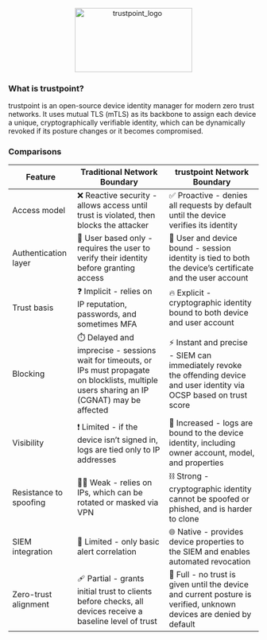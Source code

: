 <p align="center">
  <img width="236.25" height="128.75" alt="trustpoint_logo" src="https://github.com/user-attachments/assets/e9cb87ee-a8e6-4f07-b6a9-4a4ac5f524ea" />
</p>

### What is trustpoint?

trustpoint is an open-source device identity manager for modern zero trust networks. It uses mutual TLS (mTLS) as its backbone to assign each device a unique, cryptographically verifiable identity, which can be dynamically revoked if its posture changes or it becomes compromised.

### Comparisons

| Feature                | Traditional Network Boundary                                                                                                                     | trustpoint Network Boundary                                                                                               |
| ---------------------- | ------------------------------------------------------------------------------------------------------------------------------------------------ | ------------------------------------------------------------------------------------------------------------------------- |
| Access model           | ❌ Reactive security - allows access until trust is violated, then blocks the attacker                                                            | ✅ Proactive - denies all requests by default until the device verifies its identity                                       |
| Authentication layer   | 👤 User based only - requires the user to verify their identity before granting access                                                           | 📱 User and device bound - session identity is tied to both the device’s certificate and the user account                 |
| Trust basis            | ❓ Implicit - relies on IP reputation, passwords, and sometimes MFA                                                                               | 🔥 Explicit - cryptographic identity bound to both device and user account                                                |
| Blocking               | ⏱️ Delayed and imprecise - sessions wait for timeouts, or IPs must propagate on blocklists, multiple users sharing an IP (CGNAT) may be affected | ⚡️ Instant and precise - SIEM can immediately revoke the offending device and user identity via OCSP based on trust score |
| Visibility             | ❗️ Limited - if the device isn’t signed in, logs are tied only to IP addresses                                                                   | 👀 Increased - logs are bound to the device identity, including owner account, model, and properties                      |
| Resistance to spoofing | ⛓️‍💥 Weak - relies on IPs, which can be rotated or masked via VPN                                                                               | ⛓️ Strong - cryptographic identity cannot be spoofed or phished, and is harder to clone                                   |
| SIEM integration       | 🚫 Limited - only basic alert correlation                                                                                                        | 🌐 Native - provides device properties to the SIEM and enables automated revocation                                       |
| Zero-trust alignment   | 🩹 Partial - grants initial trust to clients before checks, all devices receive a baseline level of trust                                        | 🧱 Full - no trust is given until the device and current posture is verified, unknown devices are denied by default       |
